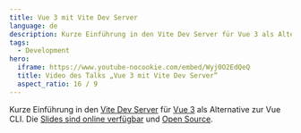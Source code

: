 ```yaml
---
title: Vue 3 mit Vite Dev Server
language: de
description: Kurze Einführung in den Vite Dev Server für Vue 3 als Alternative zur Vue CLI.
tags:
  - Development
hero:
  iframe: https://www.youtube-nocookie.com/embed/Wyj0O2EdQeQ
  title: Video des Talks „Vue 3 mit Vite Dev Server“
  aspect_ratio: 16 / 9
---
```


Kurze Einführung in den [Vite Dev Server](https://vitejs.dev) für [Vue 3](https://vuejs.org) als Alternative zur Vue CLI. Die [Slides sind online verfügbar](https://vite.talks.fynn.be) und [Open Source](https://github.com/mvsde/vue-3-mit-vite-dev-server).
